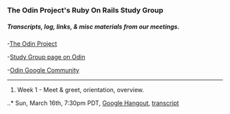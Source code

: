 ### The Odin Project's Ruby On Rails Study Group 

##### Transcripts, log, links, & misc materials from our meetings.

-[The Odin Project](theodinproject.com)

-[Study Group page on Odin](http://www.theodinproject.com/studygroup)

-[Odin Google Community](https://plus.google.com/u/0/communities/100013596437379837846)

---

1. Week 1 - Meet & greet, orientation, overview.

..* Sun, March 16th, 7:30pm PDT, 
[Google Hangout](https://plus.google.com/u/0/events/cot10jfo8isvp486c9vkut2t33s?authkey=CNvcqOHw37W61AE),
[transcript](https://github.com/afshinator/OdinRailsStudyGroup/blob/master/week1-transcript.md)

